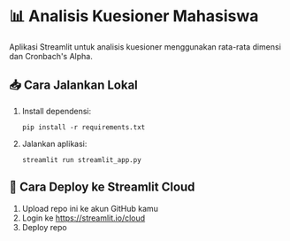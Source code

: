 # 📊 Analisis Kuesioner Mahasiswa

Aplikasi Streamlit untuk analisis kuesioner menggunakan rata-rata dimensi dan Cronbach's Alpha.

## 📥 Cara Jalankan Lokal
1. Install dependensi:
   ```
   pip install -r requirements.txt
   ```
2. Jalankan aplikasi:
   ```
   streamlit run streamlit_app.py
   ```

## 🚀 Cara Deploy ke Streamlit Cloud
1. Upload repo ini ke akun GitHub kamu
2. Login ke https://streamlit.io/cloud
3. Deploy repo
